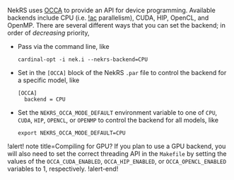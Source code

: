 NekRS uses [OCCA](https://libocca.org/#/) to provide an API for device programming. Available
backends include CPU (i.e. [!ac](MPI) parallelism), CUDA, HIP, OpenCL, and OpenMP.
There are several different ways that you can set the backend; in order of *decreasing* priority,

- Pass via the command line, like

  ```
  cardinal-opt -i nek.i --nekrs-backend=CPU
  ```
- Set in the `[OCCA]` block of the NekRS `.par` file to control the backend for a specific model, like

  ```
  [OCCA]
    backend = CPU
  ```
- Set the `NEKRS_OCCA_MODE_DEFAULT` environment variable to one of `CPU`, `CUDA`, `HIP`, `OPENCL`, or
  `OPENMP` to control the backend for all models, like

  ```
  export NEKRS_OCCA_MODE_DEFAULT=CPU
  ```

!alert! note title=Compiling for GPU?
If you plan to use a GPU backend, you will also need to
set the correct threading API in the `Makefile` by setting
the values of the `OCCA_CUDA_ENABLED`, `OCCA_HIP_ENABLED`, or `OCCA_OPENCL_ENABLED` variables to 1,
respectively.
!alert-end!

